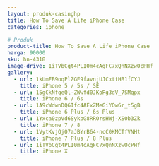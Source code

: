 ```yaml
---
layout: produk-casinghp
title: How To Save A Life iPhone Case
categories: iphone

# Produk
product-title: How To Save A Life iPhone Case
harga: 90000
sku: hn-4318
image-drive: 1iTVbCgt4PLI0m4cAgFC7xQnNXzwOcPHf
gallery:
  - url: 1kUmFB9oqPlZGE9favnjUJCxttHB1fCYJ
    title: iPhone 5 / 5s / SE
  - url: 15gCkNfqeQl-ZWwfd0JKoPg3dV_7SMqpx
    title: iPhone 6 / 6s
  - url: 1A9cWdwnDQ6Ifc4AExZMeGiYOw6r_t5gB
    title: iPhone 6 Plus / 6s Plus
  - url: 1Yxca0zpVd6SykbG8RROrsHWj-XS0b3Zk
    title: iPhone 7 / 8
  - url: 1VytKvjQj07aJBYrB64-ncC0KMCTfVNHt
    title: iPhone 7 Plus / 8 Plus
  - url: 1iTVbCgt4PLI0m4cAgFC7xQnNXzwOcPHf
    title: iPhone X
---
```

